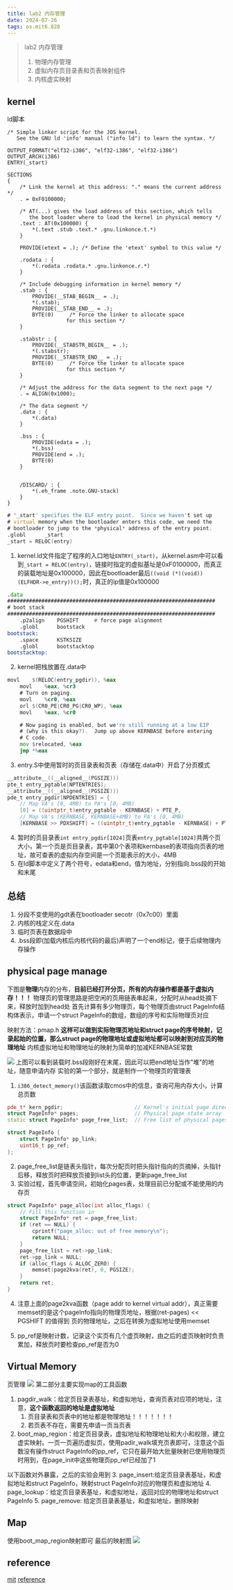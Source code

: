 ```yaml
---
title: lab2 内存管理
date: 2024-07-26
tags: os.mit6.828
---
```

> lab2 内存管理
> 1. 物理内存管理
> 2. 虚拟内存页目录表和页表映射组件
> 3. 内核虚实映射

## kernel
ld脚本
```ld
/* Simple linker script for the JOS kernel.
   See the GNU ld 'info' manual ("info ld") to learn the syntax. */

OUTPUT_FORMAT("elf32-i386", "elf32-i386", "elf32-i386")
OUTPUT_ARCH(i386)
ENTRY(_start)

SECTIONS
{
	/* Link the kernel at this address: "." means the current address */
	. = 0xF0100000;

	/* AT(...) gives the load address of this section, which tells
	   the boot loader where to load the kernel in physical memory */
	.text : AT(0x100000) {
		*(.text .stub .text.* .gnu.linkonce.t.*)
	}

	PROVIDE(etext = .);	/* Define the 'etext' symbol to this value */

	.rodata : {
		*(.rodata .rodata.* .gnu.linkonce.r.*)
	}

	/* Include debugging information in kernel memory */
	.stab : {
		PROVIDE(__STAB_BEGIN__ = .);
		*(.stab);
		PROVIDE(__STAB_END__ = .);
		BYTE(0)		/* Force the linker to allocate space
				   for this section */
	}

	.stabstr : {
		PROVIDE(__STABSTR_BEGIN__ = .);
		*(.stabstr);
		PROVIDE(__STABSTR_END__ = .);
		BYTE(0)		/* Force the linker to allocate space
				   for this section */
	}

	/* Adjust the address for the data segment to the next page */
	. = ALIGN(0x1000);

	/* The data segment */
	.data : {
		*(.data)
	}

	.bss : {
		PROVIDE(edata = .);
		*(.bss)
		PROVIDE(end = .);
		BYTE(0)
	}


	/DISCARD/ : {
		*(.eh_frame .note.GNU-stack)
	}
}

```

```asm
# '_start' specifies the ELF entry point.  Since we haven't set up
# virtual memory when the bootloader enters this code, we need the
# bootloader to jump to the *physical* address of the entry point.
.globl		_start
_start = RELOC(entry)
```
1. kernel.ld文件指定了程序的入口地址`ENTRY(_start)`，从kernel.asm中可以看到`_start = RELOC(entry)`，链接时指定的虚拟基址是0xF0100000，而真正的装载地址是0x100000，因此在bootloader最后`((void (*)(void)) (ELFHDR->e_entry))();`时，真正的ip值是0x100000 
```asm
.data
###################################################################
# boot stack
###################################################################
	.p2align	PGSHIFT		# force page alignment
	.globl		bootstack
bootstack:
	.space		KSTKSIZE
	.globl		bootstacktop   
bootstacktop:

```
2. kernel把栈放置在.data中
```asm
movl	$(RELOC(entry_pgdir)), %eax
	movl	%eax, %cr3
	# Turn on paging.
	movl	%cr0, %eax
	orl	$(CR0_PE|CR0_PG|CR0_WP), %eax
	movl	%eax, %cr0

	# Now paging is enabled, but we're still running at a low EIP
	# (why is this okay?).  Jump up above KERNBASE before entering
	# C code.
	mov	$relocated, %eax
	jmp	*%eax
```
3. entry.S中使用暂时的页目录表和页表（存储在.data中）开启了分页模式
```c
__attribute__((__aligned__(PGSIZE)))
pte_t entry_pgtable[NPTENTRIES];
__attribute__((__aligned__(PGSIZE)))
pde_t entry_pgdir[NPDENTRIES] = {
    // Map VA's [0, 4MB) to PA's [0, 4MB)
    [0] = ((uintptr_t)entry_pgtable - KERNBASE) + PTE_P,
    // Map VA's [KERNBASE, KERNBASE+4MB) to PA's [0, 4MB)
    [KERNBASE >> PDXSHIFT] = ((uintptr_t)entry_pgtable - KERNBASE) + PTE_P + PTE_W};
```
4. 暂时的页目录表`int entry_pgdir[1024]`页表`entry_pgtable[1024]`共两个页大小，第一个页是页目录表，其中第0个表项和kernbase的表项指向页表的地址，故可查表的虚拟内存空间是一个页能表示的大小，4MB
5. 在ld脚本中定义了两个符号，edata和end，值为地址，分别指向.bss段的开始和末尾
## 总结
1. 分段不变使用的gdt表在bootloader secotr（0x7c00）里面
2. 内核的栈定义在.data
3. 临时页表在数据段中
4. .bss段即(加载内核后内核代码的最后)声明了一个end标记，便于后续物理内存操作


## physical page manage
下图是**物理**内存的分布，**目前已经打开分页，所有的内存操作都是基于虚拟内存！！！**
物理页的管理思路是把空闲的页用链表串起来，分配时从head处摘下来，释放时加到head处
首先计算有多少物理页，每个物理页由struct PageInfo结构体表示，申请一个struct PageInfo的数组，数组的序号和实际物理页对应

映射方法：pmap.h
**这样可以做到实际物理页地址和struct page的序号映射，记录起始的位置，那么struct page的物理地址或虚拟地址都可以映射到对应页的物理地址**
内核虚拟地址和物理地址的映射为简单的加减KERNBASE常数

![](./memlayout.png)
上图可以看到装载时.bss段刚好在末尾，因此可以把end地址当作"堆"的地址，随意申请内存
实验的第一个部分，就是制作一个物理页的管理表
1. `i386_detect_memory()`该函数读取cmos中的信息，查询可用内存大小，计算总页数
```cpp
pde_t* kern_pgdir;                       // Kernel's initial page directory
struct PageInfo* pages;                  // Physical page state array
static struct PageInfo* page_free_list;  // Free list of physical pages

struct PageInfo {
    struct PageInfo* pp_link;
    uint16_t pp_ref;
};

```
2. page_free_list是链表头指针，每次分配页时把头指针指向的页摘掉，头指针后移，释放页时把释放页接到list头的位置，更新page_free_list
3. 实验过程，首先申请空间，初始化pages表，处理目前已分配或不能使用的内存页
```c
struct PageInfo* page_alloc(int alloc_flags) {
    // Fill this function in
    struct PageInfo* ret = page_free_list;
    if (ret == NULL) {
        cprintf("page_alloc: out of free memory\n");
        return NULL;
    }
    page_free_list = ret->pp_link;
    ret->pp_link = NULL;
    if (alloc_flags & ALLOC_ZERO) {
        memset(page2kva(ret), 0, PGSIZE);
    }
    return ret;
}

```
4. 注意上面的page2kva函数（page addr to kernel virtual addr），真正需要memset的是这个pageInfo指向的物理页地址，根据(ret-pages) << PGSHIFT 的值得到
页的物理地址，之后在转换为虚拟地址使用memset

5. pp_ref是映射计数，记录这个实页有几个虚页映射，由之后的虚页映射时负责累加，释放页时要检查pp_ref是否为0

## Virtual Memory
页管理
![](./tableEntry.png)
第二部分主要实现map的工具函数
1. pagdir_walk：给定页目录表基址，和虚拟地址，查询页表对应项的地址，注意，**这个函数返回的地址是虚拟地址**
   1. 页目录表和页表中的地址都是物理地址！！！！！！！
   2. 若页表不存在，需要先申请一页当页表
2. boot_map_region：给定页目录表，虚拟地址和物理地址和大小和权限，建立虚实映射。一页一页遍历虚拟页，使用padir_walk填充页表即可，注意这个函数没有操作struct PageInfo的pp_ref，它只在最开始大批量映射已使用物理页时用到，在page_init中这些物理页pp_ref已经加了1

以下函数对外暴露，之后的实验会用到
3. page_insert:给定页目录表基址，和虚拟地址和struct PageInfo，映射struct PageInfo对应的物理页和虚拟地址
4. page_lookup：给定页目录表基址，和虚拟地址，返回对应的物理地址和struct PageInfo
5. page_remove: 给定页目录表基址，和虚拟地址，删除映射
## Map
使用boot_map_region映射即可
最后的映射图
![](./lab2_map.png)
## reference
[mit](https://pdos.csail.mit.edu/6.828/2018/labs/lab2/)
[reference](https://www.cnblogs.com/gatsby123/p/9832223.html)


